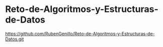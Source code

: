 # Reto-de-Algoritmos-y-Estructuras-de-Datos
https://github.com/RubenGenillo/Reto-de-Algoritmos-y-Estructuras-de-Datos.git

